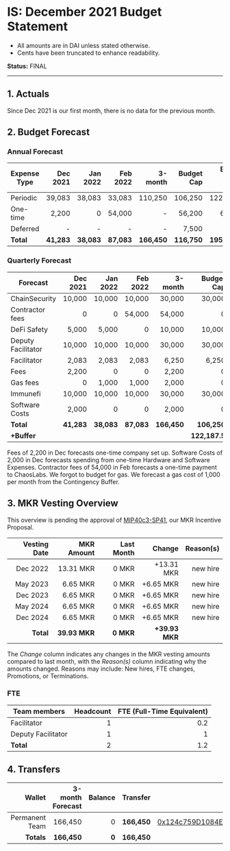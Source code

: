 # IS: December 2021 Budget Statement

* All amounts are in DAI unless stated otherwise.
* Cents have been truncated to enhance readability.

**Status:** FINAL

---

## 1. Actuals

Since Dec 2021 is our first month, there is no data for the previous month.

## 2. Budget Forecast

### Annual Forecast

| Expense Type | Dec 2021 | Jan 2022 | Feb 2022 | 3-month | Budget Cap | Budget Cap + buffer |
| ------------ | -------: | -------: | -------: | ------: | ---------: | ------------------: |
| Periodic     | 39,083   | 38,083   | 33,083   | 110,250 |   106,250  | 122,187.5          |
| One-time     | 2,200    |    0     | 54,000   |      -  |   56,200   | 64,630              |
| Deferred     | -        |    -     | -        |      -  |   7,500    | 8,625              |
| **Total**    |**41,283**|**38,083**|**87,083**|**166,450**|**116,750**|**195,442.5**       |

### Quarterly Forecast

| Forecast            | Dec 2021   | Jan 2022  | Feb 2022  | 3-month | Budget Cap |
|---------------------|-----------:|----------:|----------:|--------:|-----------:|
| ChainSecurity	      | 10,000     | 10,000 | 10,000  | 30,000   | 30,000 |
| Contractor fees     |      0 |      0 | 54,000 | 54,000 |      0 |
| DeFi Safety	      | 5,000  | 5,000  |      0 | 10,000 | 10,000 |
| Deputy Facilitator  | 10,000 | 10,000 | 10,000 | 30,000 | 30,000 |
| Facilitator         | 2,083  | 2,083  | 2,083  | 6,250  | 6,250  |
| Fees	              |  2,200 | 0      |     0  | 2,200  |      0 |
| Gas fees            |  0     | 1,000  | 1,000   | 2,000    | 0  |
| Immunefi	      | 10,000 | 10,000 | 10,000 | 30,000 | 30,000 |
| Software Costs      | 2,000  |      0 |     0  | 2,000  |      0 |
| **Total**           |**41,283**|**38,083**|**87,083**|**166,450**|**106,250**|
| **+Buffer**         |        |        |        |        |**122,187.5**|

Fees of 2,200 in Dec forecasts one-time company set up. Software Costs
of 2,000 in Dec forecasts spending from one-time Hardware and Software
Expenses. Contractor fees of 54,000 in Feb forecasts a one-time
payment to ChaosLabs. We forgot to budget for gas. We forecast a gas
cost of 1,000 per month from the Contingency Buffer.

## 3. MKR Vesting Overview

This overview is pending the approval of [MIP40c3-SP41](https://forum.makerdao.com/t/mip40c3-sp41-immunefi-security-core-unit-mkr-budget-is-001/10814), our MKR Incentive Proposal.
 
|  Vesting Date  |       MKR Amount | Last Month |        Change |      Reason(s) |
|---------------:|-----------------:|-----------:|--------------:|---------------:|
|  Dec 2022        |      13.31 MKR |      0 MKR |   +13.31 MKR |      new hire  |
|  May 2023        |       6.65 MKR |      0 MKR |   +6.65 MKR |      new hire |
|  Dec 2023        |       6.65 MKR |      0 MKR |   +6.65 MKR |      new hire |
|  May 2024        |       6.65 MKR |      0 MKR |   +6.65 MKR |      new hire |
|  Dec 2024        |       6.65 MKR |      0 MKR |   +6.65 MKR |      new hire |
|  **Total**       | **39.93 MKR**  |  **0 MKR** | **+39.93 MKR** |           |

The *Change* column indicates any changes in the MKR vesting amounts compared to last month, with the *Reason(s)* column indicating why the amounts changed. Reasons may include: New hires, FTE changes, Promotions, or Terminations.

### FTE

| Team members              |Headcount|FTE (Full-Time Equivalent)|
|---------------------------|--------:|-------------------------:|
| Facilitator               |1        |0.2                       |
| Deputy Facilitator        |1        |1                         |
| **Total**                 |2        |1.2                       |

## 4. Transfers

|  Wallet | 3-month Forecast    | Balance |      Transfer |                Multi-sig Address |
|--------:|---------------------:|-------:|--------------:|---------------------------------:|
| Permanent Team | 166,450     | 0      | **166,450** | [0x124c759D1084E67B19a206ab85c4527Fab26c342](https://gnosis-safe.io/app/#/safes/0x124c759D1084E67B19a206ab85c4527Fab26c342) |
| **Totals**     | **166,450** | **0**  | **166,450** | |
